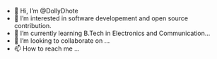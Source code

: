 - 👋 Hi, I’m @DollyDhote
- 👀 I’m interested in software developement and open source contribution.
- 🌱 I’m currently learning B.Tech in Electronics and Communication...
- 💞️ I’m looking to collaborate on ...
- 📫 How to reach me ...

<!---
DollyAl/DollyAl is a ✨ special ✨ repository because its `README.md` (this file) appears on your GitHub profile.
You can click the Preview link to take a look at your changes.
--->
